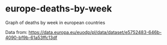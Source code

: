 # europe-deaths-by-week
Graph of deaths by week in european countries

Data from: https://data.europa.eu/euodp/pl/data/dataset/e5752483-646b-4090-bf9b-61a53ffc13df
